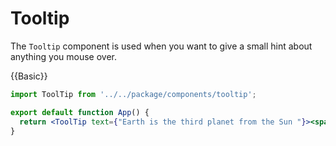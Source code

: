 # Tooltip
The `Tooltip` component is used when you want to give a small hint about anything you mouse over.

{{Basic}}
```jsx
import ToolTip from '../../package/components/tooltip';

export default function App() {
  return <ToolTip text={"Earth is the third planet from the Sun "}><span>Earth</span></ToolTip>;
}

```